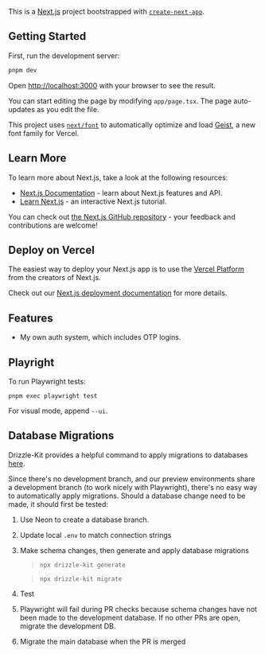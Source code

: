 This is a [Next.js](https://nextjs.org) project bootstrapped with [`create-next-app`](https://nextjs.org/docs/app/api-reference/cli/create-next-app).

## Getting Started

First, run the development server:

```bash
pnpm dev
```

Open [http://localhost:3000](http://localhost:3000) with your browser to see the result.

You can start editing the page by modifying `app/page.tsx`. The page auto-updates as you edit the file.

This project uses [`next/font`](https://nextjs.org/docs/app/building-your-application/optimizing/fonts) to automatically optimize and load [Geist](https://vercel.com/font), a new font family for Vercel.

## Learn More

To learn more about Next.js, take a look at the following resources:

- [Next.js Documentation](https://nextjs.org/docs) - learn about Next.js features and API.
- [Learn Next.js](https://nextjs.org/learn) - an interactive Next.js tutorial.

You can check out [the Next.js GitHub repository](https://github.com/vercel/next.js) - your feedback and contributions are welcome!

## Deploy on Vercel

The easiest way to deploy your Next.js app is to use the [Vercel Platform](https://vercel.com/new?utm_medium=default-template&filter=next.js&utm_source=create-next-app&utm_campaign=create-next-app-readme) from the creators of Next.js.

Check out our [Next.js deployment documentation](https://nextjs.org/docs/app/building-your-application/deploying) for more details.

## Features

- My own auth system, which includes OTP logins.

## Playright

To run Playwright tests:

```
pnpm exec playwright test
```

For visual mode, append `--ui`.

## Database Migrations

Drizzle-Kit provides a helpful command to apply migrations to databases [here](https://orm.drizzle.team/docs/migrations).

Since there's no development branch, and our preview environments share a development branch (to work nicely with Playwright), there's no easy way to automatically apply migrations. Should a database change need to be made, it should first be tested:

1. Use Neon to create a database branch.
2. Update local `.env` to match connection strings
3. Make schema changes, then generate and apply database migrations

   > `npx drizzle-kit generate`

   > `npx drizzle-kit migrate`

4. Test
5. Playwright will fail during PR checks because schema changes have not been made to the development database. If no other PRs are open, migrate the development DB.
6. Migrate the main database when the PR is merged
